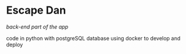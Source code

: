 # Escape Dan

*back-end part of the app*

code in python with postgreSQL database
using docker to develop and deploy
